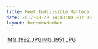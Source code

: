 ```yaml
---
title: Meet Indivisible Manteca
date: 2017-08-29 14:48:00 -07:00
layout: becomeAMember
---
```


[IMG_1992.JPG](/uploads/IMG_1992.JPG)[IMG_1951.JPG](/uploads/IMG_1951.JPG)